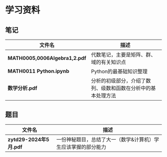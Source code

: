 # 学习资料

## 笔记

|文件名|描述|
|--|--|
|**MATH0005,0006Algebra1,2.pdf**|代数笔记，主要是矩阵、群、域的有关知识点|
|**MATH0011 Python.ipynb**|Python的最基础知识整理|
|**数学分析.pdf**|分析的初级部分，介绍了数列、级数和函数在分析中的基本处理方法|

## 题目

|文件名|描述|
|--|--|
|**zytd29-2024年5月.pdf**|一份神秘题目，总结了大一（数学&计算机）学生应该掌握的部分能力|
